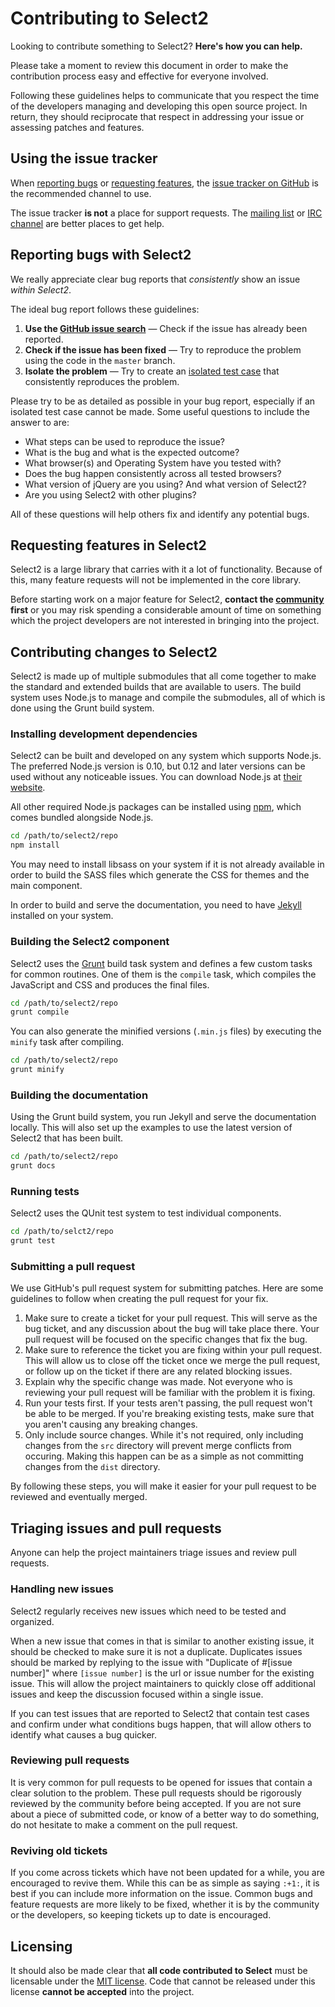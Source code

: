 Contributing to Select2
=======================
Looking to contribute something to Select2? **Here's how you can help.**

Please take a moment to review this document in order to make the contribution
process easy and effective for everyone involved.

Following these guidelines helps to communicate that you respect the time of
the developers managing and developing this open source project. In return,
they should reciprocate that respect in addressing your issue or assessing
patches and features.

Using the issue tracker
-----------------------
When [reporting bugs][reporting-bugs] or
[requesting features][requesting-features], the
[issue tracker on GitHub][issue-tracker] is the recommended channel to use.

The issue tracker **is not** a place for support requests. The
[mailing list][community] or [IRC channel][community] are better places to
get help.

Reporting bugs with Select2
---------------------------
We really appreciate clear bug reports that _consistently_ show an issue
_within Select2_.

The ideal bug report follows these guidelines:

1. **Use the [GitHub issue search][issue-search]**  &mdash; Check if the issue
   has already been reported.
2. **Check if the issue has been fixed**  &mdash; Try to reproduce the problem
   using the code in the `master` branch.
3. **Isolate the problem**  &mdash; Try to create an
   [isolated test case][isolated-case] that consistently reproduces the problem.

Please try to be as detailed as possible in your bug report, especially if an
isolated test case cannot be made. Some useful questions to include the answer
to are:

- What steps can be used to reproduce the issue?
- What is the bug and what is the expected outcome?
- What browser(s) and Operating System have you tested with?
- Does the bug happen consistently across all tested browsers?
- What version of jQuery are you using? And what version of Select2?
- Are you using Select2 with other plugins?

All of these questions will help others fix and identify any potential bugs.

Requesting features in Select2
------------------------------
Select2 is a large library that carries with it a lot of functionality. Because
of this, many feature requests will not be implemented in the core library.

Before starting work on a major feature for Select2, **contact the
[community][community] first** or you may risk spending a considerable amount of
time on something which the project developers are not interested in bringing
into the project.

Contributing changes to Select2
-------------------------------
Select2 is made up of multiple submodules that all come together to make the
standard and extended builds that are available to users. The build system uses
Node.js to manage and compile the submodules, all of which is done using the
Grunt build system.

### Installing development dependencies

Select2 can be built and developed on any system which supports Node.js. The
preferred Node.js version is 0.10, but 0.12 and later versions can be used
without any noticeable issues. You can download Node.js at
[their website][nodejs].

All other required Node.js packages can be installed using [npm][npm], which
comes bundled alongside Node.js.

```bash
cd /path/to/select2/repo
npm install
```

You may need to install libsass on your system if it is not already available
in order to build the SASS files which generate the CSS for themes and the main
component.

In order to build and serve the documentation, you need to have [Jekyll][jekyll]
installed on your system.

### Building the Select2 component

Select2 uses the [Grunt][grunt] build task system and defines a few custom
tasks for common routines. One of them is the `compile` task, which compiles
the JavaScript and CSS and produces the final files.

```bash
cd /path/to/select2/repo
grunt compile
```

You can also generate the minified versions (`.min.js` files) by executing the
`minify` task after compiling.

```bash
cd /path/to/select2/repo
grunt minify
```

### Building the documentation

Using the Grunt build system, you run Jekyll and serve the documentation
locally. This will also set up the examples to use the latest version of
Select2 that has been built.

```bash
cd /path/to/select2/repo
grunt docs
```

### Running tests

Select2 uses the QUnit test system to test individual components.

```bash
cd /path/to/selct2/repo
grunt test
```

### Submitting a pull request

We use GitHub's pull request system for submitting patches. Here are some
guidelines to follow when creating the pull request for your fix.

1. Make sure to create a ticket for your pull request. This will serve as the
bug ticket, and any discussion about the bug will take place there. Your pull
request will be focused on the specific changes that fix the bug.
2. Make sure to reference the ticket you are fixing within your pull request.
This will allow us to close off the ticket once we merge the pull request, or
follow up on the ticket if there are any related blocking issues.
3. Explain why the specific change was made. Not everyone who is reviewing your
pull request will be familiar with the problem it is fixing.
4. Run your tests first. If your tests aren't passing, the pull request won't
be able to be merged. If you're breaking existing tests, make sure that you
aren't causing any breaking changes.
5. Only include source changes. While it's not required, only including changes
from the `src` directory will prevent merge conflicts from occuring. Making
this happen can be as a simple as not committing changes from the `dist`
directory.

By following these steps, you will make it easier for your pull request to be
reviewed and eventually merged.

Triaging issues and pull requests
---------------------------------
Anyone can help the project maintainers triage issues and review pull requests.

### Handling new issues

Select2 regularly receives new issues which need to be tested and organized.

When a new issue that comes in that is similar to another existing issue, it
should be checked to make sure it is not a duplicate.  Duplicates issues should
be marked by replying to the issue with "Duplicate of #[issue number]" where
`[issue number]` is the url or issue number for the existing issue.  This will
allow the project maintainers to quickly close off additional issues and keep
the discussion focused within a single issue.

If you can test issues that are reported to Select2 that contain test cases and
confirm under what conditions bugs happen, that will allow others to identify
what causes a bug quicker.

### Reviewing pull requests

It is very common for pull requests to be opened for issues that contain a clear
solution to the problem.  These pull requests should be rigorously reviewed by
the community before being accepted.  If you are not sure about a piece of
submitted code, or know of a better way to do something, do not hesitate to make
a comment on the pull request.

### Reviving old tickets

If you come across tickets which have not been updated for a while, you are
encouraged to revive them. While this can be as simple as saying `:+1:`, it is
best if you can include more information on the issue. Common bugs and feature
requests are more likely to be fixed, whether it is by the community or the
developers, so keeping tickets up to date is encouraged.

Licensing
---------

It should also be made clear that **all code contributed to Select** must be
licensable under the [MIT license][licensing].  Code that cannot be released
under this license **cannot be accepted** into the project.

[community]: https://select2.github.io/community.html
[grunt]: https://gruntjs.com/
[isolated-case]: https://css-tricks.com/6263-reduced-test-cases/
[issue-search]: https://github.com/select2/select2/search?q=&type=Issues
[issue-tracker]: https://github.com/select2/select2/issues
[jekyll]: https://jekyllrb.com/docs/installation/
[licensing]: https://github.com/select2/select2/blob/master/LICENSE.md
[nodejs]: https://nodejs.org/
[npm]: https://www.npmjs.com/
[reporting-bugs]: #reporting-bugs-with-select2
[requesting-features]: #requesting-features-in-select2